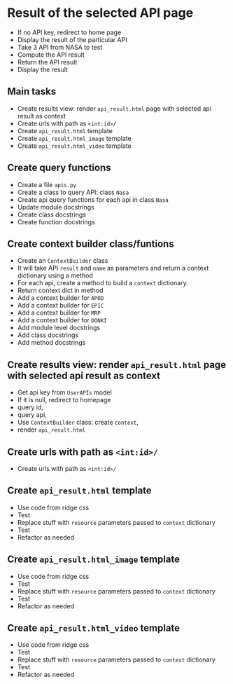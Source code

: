 # Result of the selected API page

- If no API key, redirect to home page
- Display the result of the particular API
- Take 3 API from NASA to test
- Compute the API result
- Return the API result
- Display the result

## Main tasks

- Create results view: render `api_result.html` page with selected api result as context
- Create urls with path as `<int:id>/`
- Create `api_result.html` template
- Create `api_result.html_image` template
- Create `api_result.html_video` template

## Create query functions

- Create a file `apis.py`
- Create a class to query API: class `Nasa`
- Create api query functions for each api in class `Nasa`
- Update module docstrings
- Create class docstrings
- Create function docstrings

## Create context builder class/funtions

- Create an `ContextBuilder` class
- It will take API `result` and `name` as parameters and return a context dictionary using a method
- For each api, create a method to build a `context` dictionary.
- Return context dict in method
- Add a context builder for `APOD`
- Add a context builder for `EPIC`
- Add a context builder for `MRP`
- Add a context builder for `DONKI`
- Add module level docstrings
- Add class docstrings
- Add method docstrings

## Create results view: render `api_result.html` page with selected api result as context

- Get api key from `UserAPIs` model
- If it is null, redirect to homepage
- query id,
- query api,
- Use `ContextBuilder` class: create `context`,
- render `api_result.html`

## Create urls with path as `<int:id>/`

- Create urls with path as `<int:id>/`

## Create `api_result.html` template

- Use code from ridge css
- Test
- Replace stuff with `resource` parameters passed to `context` dictionary
- Test
- Refactor as needed

## Create `api_result.html_image` template

- Use code from ridge css
- Test
- Replace stuff with `resource` parameters passed to `context` dictionary
- Test
- Refactor as needed

## Create `api_result.html_video` template

- Use code from ridge css
- Test
- Replace stuff with `resource` parameters passed to `context` dictionary
- Test
- Refactor as needed
